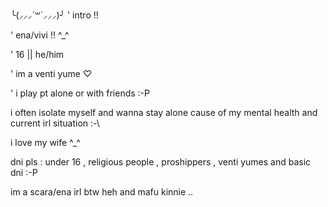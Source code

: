 ╰⁠(⁠⸝⁠⸝⁠⸝⁠´⁠꒳⁠`⁠⸝⁠⸝⁠⸝⁠)⁠╯ ' intro !!


' ena/vivi !! ^⁠_⁠^


' 16 || he/him 


' im a venti yume ♡


' i play pt alone or with friends :⁠-⁠P

i often isolate myself and wanna stay alone cause of my mental health and current irl situation :⁠-⁠\ 


i love my wife ^⁠_⁠^


dni pls : under 16 , religious people , proshippers , venti yumes and basic dni :⁠-⁠P 

im a scara/ena irl btw heh 
and mafu kinnie ..






